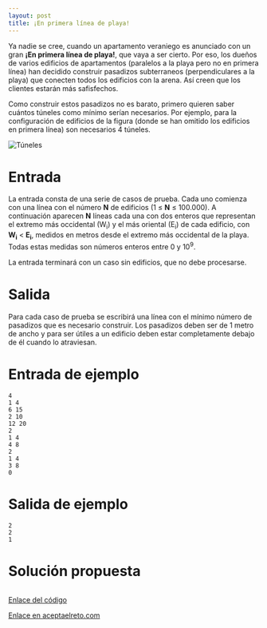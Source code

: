 ```yaml
---
layout: post
title: ¡En primera línea de playa!
---
```


Ya nadie se cree, cuando un apartamento veraniego es anunciado con un gran **¡En primera línea de playa!**, que vaya a ser cierto. Por eso, los dueños de varios edificios de apartamentos (paralelos a la playa pero no en primera línea) han decidido construir pasadizos subterraneos (perpendiculares a la playa) que conecten todos los edificios con la arena. Así creen que los clientes estarán más safisfechos.

Como construir estos pasadizos no es barato, primero quieren saber cuántos túneles como mínimo serían necesarios. Por ejemplo, para la configuración de edificios de la figura (donde se han omitido los edificios en primera línea) son necesarios 4 túneles.

![Túneles](https://www.aceptaelreto.com/pub/problems/v003/29/st/statements/Spanish/edificiosTuneles.svg)

# Entrada

La entrada consta de una serie de casos de prueba. Cada uno comienza con una línea con el número **N** de edificios (1 ≤ **N** ≤ 100.000). A continuación aparecen **N** líneas cada una con dos enteros que representan el extremo más occidental (W<sub>i</sub>) y el más oriental (E<sub>i</sub>) de cada edificio, con **W<sub>i</sub>** < **E<sub>i</sub>**, medidos en metros desde el extremo más occidental de la playa. Todas estas medidas son números enteros entre 0 y 10<sup>9</sup>.

La entrada terminará con un caso sin edificios, que no debe procesarse.

# Salida

Para cada caso de prueba se escribirá una línea con el mínimo número de pasadizos que es necesario construir. Los pasadizos deben ser de 1 metro de ancho y para ser útiles a un edificio deben estar completamente debajo de él cuando lo atraviesan.

# Entrada de ejemplo

```
4
1 4
6 15
2 10
12 20
2
1 4
4 8
2
1 4
3 8
0
```

# Salida de ejemplo

```
2
2
1
```
# Solución propuesta

``` python


```

[Enlace del código](https://github.com/israelem/aceptaelreto/blob/master/codes/2017-11-27-playa.py)

[Enlace en aceptaelreto.com](https://www.aceptaelreto.com/problem/statement.php?id=329)
